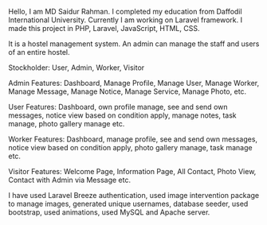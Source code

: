 Hello, I am MD Saidur Rahman. I completed my education from Daffodil International University. Currently I am working on Laravel framework. I made this project in PHP, Laravel, JavaScript, HTML, CSS.

It is a hostel management system. An admin can manage the staff and users of an entire hostel.

Stockholder: User, Admin, Worker, Visitor

Admin Features: Dashboard, Manage Profile, Manage User, Manage Worker, Manage Message, Manage Notice, Manage Service, Manage Photo, etc.

User Features: Dashboard, own profile manage, see and send own messages, notice view based on condition apply, manage notes, task manage, photo gallery manage etc.

Worker Features: Dashboard, manage profile, see and send own messages, notice view based on condition apply, photo gallery manage, task manage etc.

Visitor Features: Welcome Page, Information Page, All Contact, Photo View, Contact with Admin via Message etc.

I have used Laravel Breeze authentication, used image intervention package to manage images, generated unique usernames, database seeder, used bootstrap, used animations, used MySQL and Apache server.


